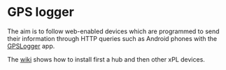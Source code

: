 # GPS logger

The aim is to follow web-enabled devices which are programmed to send their information through HTTP queries
such as Android phones with the [GPSLogger](https://gpslogger.app/) app.

The [wiki](https://github.com/fcorthay/GPS-logger/wiki) shows how to install first a hub and then other xPL devices.
